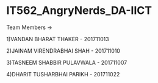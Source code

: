 # IT562_AngryNerds_DA-IICT

Team Members ->

1)VANDAN BHARAT THAKER - 201711013

2)JAINAM VIRENDRABHAI SHAH - 201711010

3)TASNEEM SHABBIR PULAVWALA - 201711007

4)DHARIT TUSHARBHAI PARIKH - 201711022
